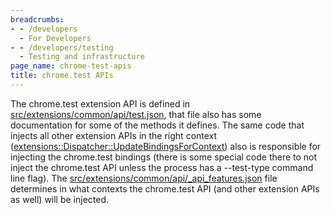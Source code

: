 ```yaml
---
breadcrumbs:
- - /developers
  - For Developers
- - /developers/testing
  - Testing and infrastructure
page_name: chrome-test-apis
title: chrome.test APIs
---
```


The chrome.test extension API is defined in
[src/extensions/common/api/test.json](https://source.chromium.org/chromium/chromium/src/+/main:extensions/common/api/test.json),
that file also has some documentation for some of the methods it defines. The
same code that injects all other extension APIs in the right context
([extensions::Dispatcher::UpdateBindingsForContext](https://source.chromium.org/chromium/chromium/src/+/main:extensions/renderer/dispatcher.cc?q=Dispatcher::UpdateBindingsForExtension))
also is responsible for injecting the chrome.test bindings (there is some
special code there to not inject the chrome.test API unless the process has a
--test-type command line flag). The
[src/extensions/common/api/_api_features.json](https://source.chromium.org/chromium/chromium/src/+/main:extensions/common/api/_api_features.json)
file determines in what contexts the chrome.test API (and other extension APIs
as well) will be injected.